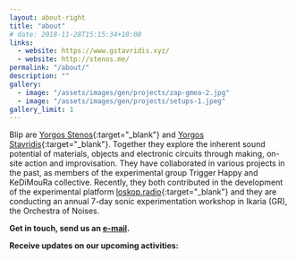 ```yaml
---
layout: about-right
title: "about"
# date: 2018-11-28T15:15:34+10:00
links: 
  - website: https://www.gstavridis.xyz/
  - website: http://stenos.me/
permalink: "/about/"
description: ""
gallery:
  - image: "/assets/images/gen/projects/zap-gmea-2.jpg"
  - image: "/assets/images/gen/projects/setups-1.jpeg"
gallery_limit: 1
---
```


Blip are [Yorgos Stenos](https://stenos.me/?i=1){:target="_blank"} and [Yorgos Stavridis](https://www.gstavridis.xyz/){:target="_blank"}. Together they explore the inherent sound potential of materials, objects and electronic circuits through making, on-site action and improvisation. Τhey have collaborated in various projects in the past, as members of the experimental group Trigger Happy and KeDiMouRa collective. Recently, they both contributed in the development of the experimental platform [loskop.radio](https://loskop.radio/shows/){:target="_blank"} and they are conducting an annual 7-day sonic experimentation workshop in Ikaria (GR), the Orchestra of Noises.

**Get in touch, send us an [e-mail](mailto:blipduo@gmail.com).**

**Receive updates on our upcoming activities:**
<!-- **Stay informed with our upcoming activities.** -->
<!-- **Contact:** [e-mail](mailto:yorgos.stavridis@gmail.com){:target="_blank"}<br>
**Links:** [gstavridis.xyz](https://www.gstavridis.xyz/){:target="_blank"} / [stenos.me](https://stenos.me/?i=1){:target="_blank"}<br>
**Newsletter:** -->


<!-- Their communal musical practice focuses on gesture, texture and timbre within a spatial, perceptual and physical approach, while addressing the relations between activities of listening, improvising and composing as inseparably connected and reciprocal. -->


<!-- 


# Creating Modern Websites

Web design encompasses many different skills and disciplines in the production and maintenance of websites.

Often many individuals will work in teams covering different aspects of the design process, although some designers will cover them all. Web design partially overlaps web engineering in the broader scope of web development.

## What is Web Design?

User experience is about how a user interacts with, and experiences, a particular product, system or service. As a UX designer, you should consider the Why, What and How of product use.

{% include framework/shortcodes/figure.html src="/assets/images/gen/content/content-1.webp" title="Steve Francia" caption="Designing in Figma" alt="Photo of designing a website in Figma" link="https://figma.com" target="\_blank" %}

## Front-end Development

The What addresses the things people can do with a product—its functionality. Finally, the How relates to the design of functionality in an accessible and aesthetically pleasant way. UX designers start with the Why before determining the What and then, finally, the How in order to create products that users can form meaningful experiences with. In software designs, you will need to ensure the product’s “substance” comes through an existing device and offers a seamless, fluid experience.

> As a UX designer, you should consider the Why, What and How of product use.

Web designers are expected to have an awareness of usability and if their role involves creating markup then they are also expected to be up to date with web accessibility guidelines.

## Design Systems

A Design System is a set of interconnected patterns and shared practices coherently organized to aid in digital product design and development of products such as apps or websites.

{% include framework/shortcodes/youtube.html id='2M6dJ2Uynhg' %}

## Process

There are two primary jobs involved in creating a website: the web designer and web developer, who often work closely together on a website. The web designers are responsible for the visual aspect, which includes the layout, coloring and typography of a web page.

- User experience research
- Visual design and illustration
- Programming and coding

![Design In Figma]({{ "/assets/images/gen/content/content-2.webp" | relative_url }})

Web designers will also have a working knowledge of markup languages such as HTML and CSS, although the extent of their knowledge will differ from one web designer to another.

 -->
